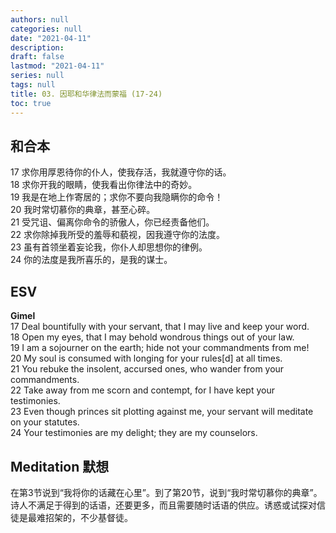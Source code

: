 ```yaml
---
authors: null
categories: null
date: "2021-04-11"
description: 
draft: false
lastmod: "2021-04-11"
series: null
tags: null
title: 03. 因耶和华律法而蒙福 (17-24)
toc: true
---
```



<!--more-->
## 和合本

17 求你用厚恩待你的仆人，使我存活，我就遵守你的话。  
18 求你开我的眼睛，使我看出你律法中的奇妙。  
19 我是在地上作寄居的；求你不要向我隐瞒你的命令！  
20 我时常切慕你的典章，甚至心碎。  
21 受咒诅、偏离你命令的骄傲人，你已经责备他们。  
22 求你除掉我所受的羞辱和藐视，因我遵守你的法度。  
23 虽有首领坐着妄论我，你仆人却思想你的律例。  
24 你的法度是我所喜乐的，是我的谋士。  


## ESV
**Gimel**  
17 Deal bountifully with your servant, that I may live and keep your word.  
18 Open my eyes, that I may behold wondrous things out of your law.  
19 I am a sojourner on the earth; hide not your commandments from me!  
20 My soul is consumed with longing for your rules[d] at all times.  
21 You rebuke the insolent, accursed ones, who wander from your commandments.  
22 Take away from me scorn and contempt, for I have kept your testimonies.  
23 Even though princes sit plotting against me, your servant will meditate on your statutes.  
24 Your testimonies are my delight; they are my counselors.  

## Meditation 默想

在第3节说到“我将你的话藏在心里”。到了第20节，说到“我时常切慕你的典章”。诗人不满足于得到的话语，还要更多，而且需要随时话语的供应。诱惑或试探对信徒是最难招架的，不少基督徒。